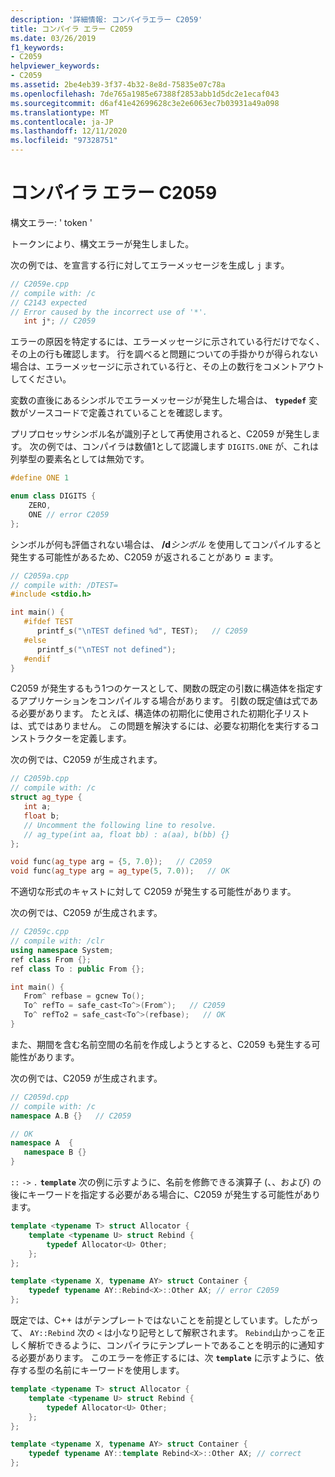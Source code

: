 ```yaml
---
description: '詳細情報: コンパイラエラー C2059'
title: コンパイラ エラー C2059
ms.date: 03/26/2019
f1_keywords:
- C2059
helpviewer_keywords:
- C2059
ms.assetid: 2be4eb39-3f37-4b32-8e8d-75835e07c78a
ms.openlocfilehash: 7de765a1985e67388f2853abb1d5dc2e1ecaf043
ms.sourcegitcommit: d6af41e42699628c3e2e6063ec7b03931a49a098
ms.translationtype: MT
ms.contentlocale: ja-JP
ms.lasthandoff: 12/11/2020
ms.locfileid: "97328751"
---
```

# <a name="compiler-error-c2059"></a>コンパイラ エラー C2059

構文エラー: ' token '

トークンにより、構文エラーが発生しました。

次の例では、を宣言する行に対してエラーメッセージを生成し `j` ます。

```cpp
// C2059e.cpp
// compile with: /c
// C2143 expected
// Error caused by the incorrect use of '*'.
   int j*; // C2059
```

エラーの原因を特定するには、エラーメッセージに示されている行だけでなく、その上の行も確認します。 行を調べると問題についての手掛かりが得られない場合は、エラーメッセージに示されている行と、その上の数行をコメントアウトしてください。

変数の直後にあるシンボルでエラーメッセージが発生した場合は、 **`typedef`** 変数がソースコードで定義されていることを確認します。

プリプロセッサシンボル名が識別子として再使用されると、C2059 が発生します。 次の例では、コンパイラは数値1として認識します `DIGITS.ONE` が、これは列挙型の要素名としては無効です。

```cpp
#define ONE 1

enum class DIGITS {
    ZERO,
    ONE // error C2059
};
```

シンボルが何も評価されない場合は、 **/d**_シンボル_ を使用してコンパイルすると発生する可能性があるため、C2059 が返されることがあり **=** ます。

```cpp
// C2059a.cpp
// compile with: /DTEST=
#include <stdio.h>

int main() {
   #ifdef TEST
      printf_s("\nTEST defined %d", TEST);   // C2059
   #else
      printf_s("\nTEST not defined");
   #endif
}
```

C2059 が発生するもう1つのケースとして、関数の既定の引数に構造体を指定するアプリケーションをコンパイルする場合があります。 引数の既定値は式である必要があります。 たとえば、構造体の初期化に使用された初期化子リストは、式ではありません。  この問題を解決するには、必要な初期化を実行するコンストラクターを定義します。

次の例では、C2059 が生成されます。

```cpp
// C2059b.cpp
// compile with: /c
struct ag_type {
   int a;
   float b;
   // Uncomment the following line to resolve.
   // ag_type(int aa, float bb) : a(aa), b(bb) {}
};

void func(ag_type arg = {5, 7.0});   // C2059
void func(ag_type arg = ag_type(5, 7.0));   // OK
```

不適切な形式のキャストに対して C2059 が発生する可能性があります。

次の例では、C2059 が生成されます。

```cpp
// C2059c.cpp
// compile with: /clr
using namespace System;
ref class From {};
ref class To : public From {};

int main() {
   From^ refbase = gcnew To();
   To^ refTo = safe_cast<To^>(From^);   // C2059
   To^ refTo2 = safe_cast<To^>(refbase);   // OK
}
```

また、期間を含む名前空間の名前を作成しようとすると、C2059 も発生する可能性があります。

次の例では、C2059 が生成されます。

```cpp
// C2059d.cpp
// compile with: /c
namespace A.B {}   // C2059

// OK
namespace A  {
   namespace B {}
}
```

`::` `->` `.` **`template`** 次の例に示すように、名前を修飾できる演算子 (、、および) の後にキーワードを指定する必要がある場合に、C2059 が発生する可能性があります。

```cpp
template <typename T> struct Allocator {
    template <typename U> struct Rebind {
        typedef Allocator<U> Other;
    };
};

template <typename X, typename AY> struct Container {
    typedef typename AY::Rebind<X>::Other AX; // error C2059
};
```

既定では、C++ はがテンプレートではないことを前提としています。したがって、 `AY::Rebind` 次の `<` は小なり記号として解釈されます。  `Rebind`山かっこを正しく解析できるように、コンパイラにテンプレートであることを明示的に通知する必要があります。 このエラーを修正するには、次 **`template`** に示すように、依存する型の名前にキーワードを使用します。

```cpp
template <typename T> struct Allocator {
    template <typename U> struct Rebind {
        typedef Allocator<U> Other;
    };
};

template <typename X, typename AY> struct Container {
    typedef typename AY::template Rebind<X>::Other AX; // correct
};
```
